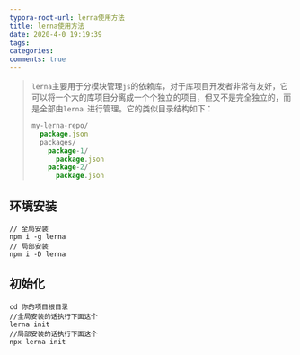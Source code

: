 ```yaml
---
typora-root-url: lerna使用方法
title: lerna使用方法
date: 2020-4-0 19:19:39
tags:
categories:
comments: true
---
```


> `lerna`主要用于分模块管理`js`的依赖库，对于库项目开发者非常有友好，它可以将一个大的库项目分离成一个个独立的项目，但又不是完全独立的，而是全部由`lerna `进行管理。它的类似目录结构如下：
>
> ```javascript
> my-lerna-repo/
>   package.json
>   packages/
>     package-1/
>       package.json
>     package-2/
>       package.json
> ```

<!--more-->

## 环境安装

```
// 全局安装
npm i -g lerna
// 局部安装
npm i -D lerna
```

## 初始化

```
cd 你的项目根目录
//全局安装的话执行下面这个
lerna init
//局部安装的话执行下面这个
npx lerna init
```


